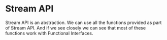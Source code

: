 # Stream API
Stream API is an abstraction.
We can use all the functions provided as part of Stream API. And if we see closely we can see that most of these functions work with Functional Interfaces.
